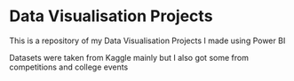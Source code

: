<h1>Data Visualisation Projects</h1>
<p>This is a repository of my Data Visualisation Projects I made using Power BI </p>
<p>Datasets were taken from Kaggle mainly but I also got some from competitions and college events</p>
